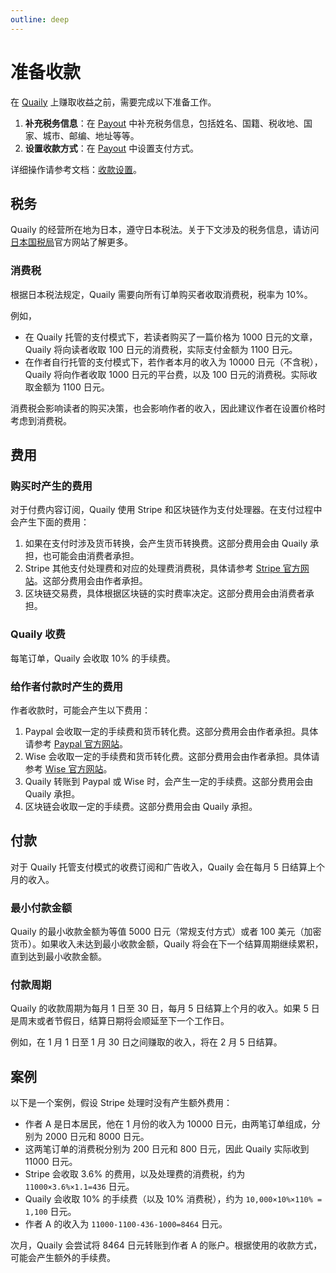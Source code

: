 ```yaml
---
outline: deep
---
```


# 准备收款

在 [Quaily](https://quaily.com) 上赚取收益之前，需要完成以下准备工作。

1. **补充税务信息**：在 [Payout](https://quaily.com/dashboard/profile/payout) 中补充税务信息，包括姓名、国籍、税收地、国家、城市、邮编、地址等等。
2. **设置收款方式**：在 [Payout](https://quaily.com/dashboard/profile/payout) 中设置支付方式。

详细操作请参考文档：[收款设置](./payout-settings)。

## 税务

Quaily 的经营所在地为日本，遵守日本税法。关于下文涉及的税务信息，请访问[日本国税局](https://www.nta.go.jp)官方网站了解更多。

### 消费税

根据日本税法规定，Quaily 需要向所有订单购买者收取消费税，税率为 10%。

例如，

- 在 Quaily 托管的支付模式下，若读者购买了一篇价格为 1000 日元的文章，Quaily 将向读者收取 100 日元的消费税，实际支付金额为 1100 日元。
- 在作者自行托管的支付模式下，若作者本月的收入为 10000 日元（不含税），Quaily 将向作者收取 1000 日元的平台费，以及 100 日元的消费税。实际收取金额为 1100 日元。

消费税会影响读者的购买决策，也会影响作者的收入，因此建议作者在设置价格时考虑到消费税。

## 费用

### 购买时产生的费用

对于付费内容订阅，Quaily 使用 Stripe 和区块链作为支付处理器。在支付过程中会产生下面的费用：

1. 如果在支付时涉及货币转换，会产生货币转换费。这部分费用会由 Quaily 承担，也可能会由消费者承担。
2. Stripe 其他支付处理费和对应的处理费消费税，具体请参考 [Stripe 官方网站](https://stripe.com/en-jp/pricing)。这部分费用会由作者承担。
3. 区块链交易费，具体根据区块链的实时费率决定。这部分费用会由消费者承担。

### Quaily 收费

每笔订单，Quaily 会收取 10% 的手续费。

### 给作者付款时产生的费用

作者收款时，可能会产生以下费用：

1. Paypal 会收取一定的手续费和货币转化费。这部分费用会由作者承担。具体请参考 [Paypal 官方网站](https://www.paypal.com/us/webapps/mpp/paypal-fees)。
2. Wise 会收取一定的手续费和货币转化费。这部分费用会由作者承担。具体请参考 [Wise 官方网站](https://wise.com/jp/pricing/)。
3. Quaily 转账到 Paypal 或 Wise 时，会产生一定的手续费。这部分费用会由 Quaily 承担。
4. 区块链会收取一定的手续费。这部分费用会由 Quaily 承担。

## 付款

对于 Quaily 托管支付模式的收费订阅和广告收入，Quaily 会在每月 5 日结算上个月的收入。

### 最小付款金额

Quaily 的最小收款金额为等值 5000 日元（常规支付方式）或者 100 美元（加密货币）。如果收入未达到最小收款金额，Quaily 将会在下一个结算周期继续累积，直到达到最小收款金额。

### 付款周期

Quaily 的收款周期为每月 1 日至 30 日，每月 5 日结算上个月的收入。如果 5 日是周末或者节假日，结算日期将会顺延至下一个工作日。

例如，在 1 月 1 日至 1 月 30 日之间赚取的收入，将在 2 月 5 日结算。

## 案例

以下是一个案例，假设 Stripe 处理时没有产生额外费用：

- 作者 A 是日本居民，他在 1 月份的收入为 10000 日元，由两笔订单组成，分别为 2000 日元和 8000 日元。
- 这两笔订单的消费税分别为 200 日元和 800 日元，因此 Quaily 实际收到 11000 日元。
- Stripe 会收取 3.6% 的费用，以及处理费的消费税，约为 `11000×3.6%×1.1=436` 日元。
- Quaily 会收取 10% 的手续费（以及 10% 消费税），约为 `10,000×10%×110% = 1,100` 日元。
- 作者 A 的收入为 `11000-1100-436-1000=8464` 日元。

次月，Quaily 会尝试将 8464 日元转账到作者 A 的账户。根据使用的收款方式，可能会产生额外的手续费。
